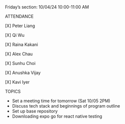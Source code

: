 Friday’s section: 10/04/24 10:00-11:00 AM

ATTENDANCE

[X] Peter Liang

[X] Qi Wu

[X] Raina Kakani

[X] Alex Chau

[X] Sunhu Choi

[X] Anushka Vijay

[X] Kavi Iyer

TOPICS
- Set a meeting time for tomorrow (Sat 10/05 2PM)
- Discuss tech stack and beginnings of program outline
- Set up base repository 
- Downloading expo go for react native testing 

